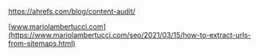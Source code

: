 https://ahrefs.com/blog/content-audit/

[www.mariolambertucci.com](https://www.mariolambertucci.com/seo/2021/03/15/how-to-extract-urls-from-sitemaps.html)
